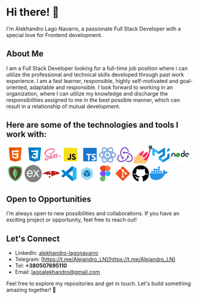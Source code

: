 # Hi there! 👋

I'm Alekhandro Lago Navarro, a passionate Full Stack Developer with a special love for Frontend development.

## About Me

I am a Full Stack Developer looking for a full-time job position where i can utilize the professional and technical skills developed through past work experience.
I am a fast learner, responsible, highly self-motivated and goal-oriented, adaptable and responsible.
I look forward to working in an organization, where I can utilize my knowledge and discharge the responsibilities assigned to me in the best possible manner, which can result in a relationship of mutual development.

## Here are some of the technologies and tools I work with:

![HTML](./images/html.png)
![CSS](./images/css.png)![SASS](./images/sass.png)![JavaScript](./images/js.png)
![TypeScript](./images/ts.png)![React](./images/react.png)![Redux](./images/redux.png)![Styled-Components](./images/styled-components.png)![Material-ui](./images/material-ui.png)
![Node.js](./images/nodejs.png)![MongoDB](./images/mongodb.png)![Express](./images/express.png)![Mongoose](./images/mongoose.png)![VisualStudioCode](./images/visual-studio-code.png)![Webpack](./images/webpack.png)![Figma](./images/figma.png)![Git](./images/git.png)![GitHub](./images/github.png)![Docker](./images/docker.png)

## Open to Opportunities

I'm always open to new possibilities and collaborations. If you have an exciting project or
opportunity, feel free to reach out!

## Let's Connect

- LinkedIn: [alekhandro-lagonavarro](https://www.linkedin.com/in/alekhandro-lagonavarro/)
- Telegram: [https://t.me/Alejandro_LN](https://t.me/Alejandro_LN)
- Tel: **+380507695110**
- Email: [lagoalekhandro@gmail.com](https://www.gmail.com)

Feel free to explore my repositories and get in touch. Let's build something amazing together! 🚀
